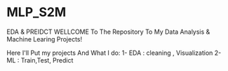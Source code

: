 # MLP_S2M
EDA &amp; PREIDCT
WELLCOME To The Repository To My Data Analysis & Machine Learing Projects!

Here I'll Put my projects And What I do:
1- EDA : cleaning , Visualization
2- ML : Train,Test, Predict

